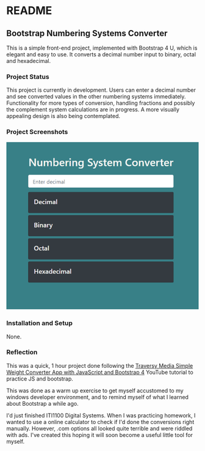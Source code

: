 # README

## Bootstrap Numbering Systems Converter

This is a simple front-end project, implemented with Bootstrap 4 U, which is elegant and easy to use. It converts a decimal number input to binary, octal and hexadecimal.

### Project Status

This project is currently in development. Users can enter a decimal number and see converted values in the other numbering systems immediately. Functionality for more types of conversion, handling fractions and possibly the complement system calculations are in progress. A more visually appealing design is also being contemplated.


### Project Screenshots

![project](/images/bootstrap_converter.png)

### Installation and Setup

None.

### Reflection

This was a quick, 1 hour project done following the [Traversy Media Simple Weight Converter App with JavaScript and Bootstrap 4](https://www.youtube.com/watch?v=7l-ZAuU8TXc) YouTube tutorial to practice JS and bootstrap.

This was done as a warm up exercise to get myself accustomed to my windows developer environment, and to remind myself of what I learned about Bootstrap a while ago.

I'd just finished ITI1100 Digital Systems. When I was practicing homework, I wanted to use a online calculator to check if I'd done the conversions right manually. However, .com options all looked quite terrible and were riddled with ads. I've created this hoping it will soon become a useful little tool for myself.

